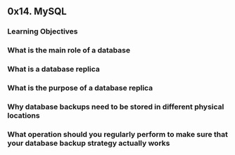 ## 0x14. MySQL

### Learning Objectives

### What is the main role of a database

### What is a database replica

### What is the purpose of a database replica

### Why database backups need to be stored in different physical locations

### What operation should you regularly perform to make sure that your database backup strategy actually works
